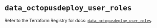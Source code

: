 # `data_octopusdeploy_user_roles`

Refer to the Terraform Registry for docs: [`data_octopusdeploy_user_roles`](https://registry.terraform.io/providers/octopusdeploylabs/octopusdeploy/0.43.2/docs/data-sources/user_roles).
